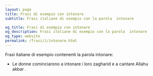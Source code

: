 ```yaml
---
layout: page
title: Frasi di esempio con intonare 
subtitle: Frasi italiane di esempio con la parola  intonare

og_title: Frasi di esempio con intonare 
og_description: Frasi italiane di esempio con la parola  intonare
og_type: website
permalink: /frasi/i/intonare.html
---
```


Frasi italiane di esempio contenenti la parola intonare:


- Le donne cominciarono a intonare i loro zagharid e a cantare Allahu akbar .
